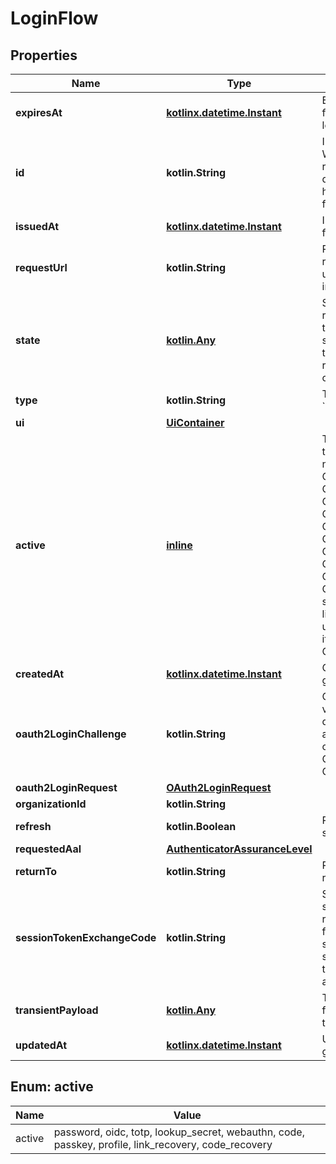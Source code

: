 
# LoginFlow

## Properties
| Name | Type | Description | Notes |
| ------------ | ------------- | ------------- | ------------- |
| **expiresAt** | [**kotlinx.datetime.Instant**](kotlinx.datetime.Instant.md) | ExpiresAt is the time (UTC) when the flow expires. If the user still wishes to log in, a new flow has to be initiated. |  |
| **id** | **kotlin.String** | ID represents the flow&#39;s unique ID. When performing the login flow, this represents the id in the login UI&#39;s query parameter: http://&lt;selfservice.flows.login.ui_url&gt;/?flow&#x3D;&lt;flow_id&gt; |  |
| **issuedAt** | [**kotlinx.datetime.Instant**](kotlinx.datetime.Instant.md) | IssuedAt is the time (UTC) when the flow started. |  |
| **requestUrl** | **kotlin.String** | RequestURL is the initial URL that was requested from Ory Kratos. It can be used to forward information contained in the URL&#39;s path or query for example. |  |
| **state** | [**kotlin.Any**](.md) | State represents the state of this request:  choose_method: ask the user to choose a method to sign in with sent_email: the email has been sent to the user passed_challenge: the request was successful and the login challenge was passed. |  |
| **type** | **kotlin.String** | The flow type can either be &#x60;api&#x60; or &#x60;browser&#x60;. |  |
| **ui** | [**UiContainer**](UiContainer.md) |  |  |
| **active** | [**inline**](#Active) | The active login method  If set contains the login method used. If the flow is new, it is unset. password CredentialsTypePassword oidc CredentialsTypeOIDC totp CredentialsTypeTOTP lookup_secret CredentialsTypeLookup webauthn CredentialsTypeWebAuthn code CredentialsTypeCodeAuth passkey CredentialsTypePasskey profile CredentialsTypeProfile link_recovery CredentialsTypeRecoveryLink  CredentialsTypeRecoveryLink is a special credential type linked to the link strategy (recovery flow).  It is not used within the credentials object itself. code_recovery CredentialsTypeRecoveryCode |  [optional] |
| **createdAt** | [**kotlinx.datetime.Instant**](kotlinx.datetime.Instant.md) | CreatedAt is a helper struct field for gobuffalo.pop. |  [optional] |
| **oauth2LoginChallenge** | **kotlin.String** | Ory OAuth 2.0 Login Challenge.  This value is set using the &#x60;login_challenge&#x60; query parameter of the registration and login endpoints. If set will cooperate with Ory OAuth2 and OpenID to act as an OAuth2 server / OpenID Provider. |  [optional] |
| **oauth2LoginRequest** | [**OAuth2LoginRequest**](OAuth2LoginRequest.md) |  |  [optional] |
| **organizationId** | **kotlin.String** |  |  [optional] |
| **refresh** | **kotlin.Boolean** | Refresh stores whether this login flow should enforce re-authentication. |  [optional] |
| **requestedAal** | [**AuthenticatorAssuranceLevel**](AuthenticatorAssuranceLevel.md) |  |  [optional] |
| **returnTo** | **kotlin.String** | ReturnTo contains the requested return_to URL. |  [optional] |
| **sessionTokenExchangeCode** | **kotlin.String** | SessionTokenExchangeCode holds the secret code that the client can use to retrieve a session token after the login flow has been completed. This is only set if the client has requested a session token exchange code, and if the flow is of type \&quot;api\&quot;, and only on creating the login flow. |  [optional] |
| **transientPayload** | [**kotlin.Any**](.md) | TransientPayload is used to pass data from the login to hooks and email templates |  [optional] |
| **updatedAt** | [**kotlinx.datetime.Instant**](kotlinx.datetime.Instant.md) | UpdatedAt is a helper struct field for gobuffalo.pop. |  [optional] |


<a id="Active"></a>
## Enum: active
| Name | Value |
| ---- | ----- |
| active | password, oidc, totp, lookup_secret, webauthn, code, passkey, profile, link_recovery, code_recovery |



